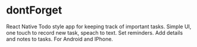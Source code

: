 # dontForget
React Native Todo style app for keeping track of important tasks. Simple UI, one touch to record new task, speach to text. Set reminders. Add details and notes to tasks. For Android and IPhone.
